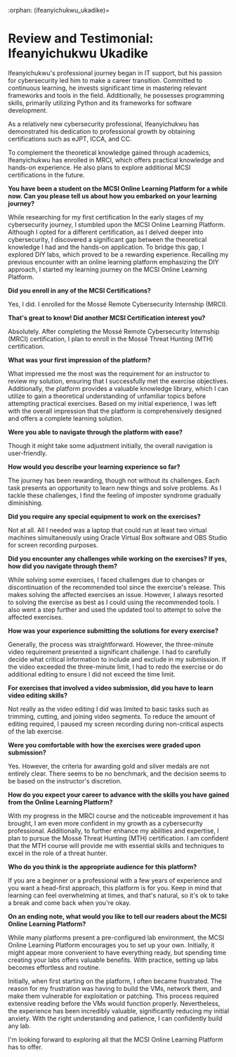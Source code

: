 :orphan:
(ifeanyichukwu_ukadike)=

# Review and Testimonial: Ifeanyichukwu Ukadike

Ifeanyichukwu's professional journey began in IT support, but his passion for cybersecurity led him to make a career transition. Committed to continuous learning, he invests significant time in mastering relevant frameworks and tools in the field. Additionally, he possesses programming skills, primarily utilizing Python and its frameworks for software development.

As a relatively new cybersecurity professional, Ifeanyichukwu has demonstrated his dedication to professional growth by obtaining certifications such as eJPT, ICCA, and CC.

To complement the theoretical knowledge gained through academics, Ifeanyichukwu has enrolled in MRCI, which offers practical knowledge and hands-on experience. He also plans to explore additional MCSI certifications in the future.

**You have been a student on the MCSI Online Learning Platform for a while now. Can you please tell us about how you embarked on your learning journey?**

While researching for my first certification In the early stages of my cybersecurity journey, I stumbled upon the MCSI Online Learning Platform. Although I opted for a different certification, as I delved deeper into cybersecurity, I discovered a significant gap between the theoretical knowledge I had and the hands-on application. To bridge this gap, I explored DIY labs, which proved to be a rewarding experience. Recalling my previous encounter with an online learning platform emphasizing the DIY approach, I started my learning journey on the MCSI Online Learning Platform.

**Did you enroll in any of the MCSI Certifications?**

Yes, I did. I enrolled for the Mossé Remote Cybersecurity Internship (MRCI).

**That's great to know! Did another MCSI Certification interest you?**

Absolutely. After completing the Mossé Remote Cybersecurity Internship (MRCI) certification, I plan to enroll in the Mossé Threat Hunting (MTH) certification.

**What was your first impression of the platform?**

What impressed me the most was the requirement for an instructor to review my solution, ensuring that I successfully met the exercise objectives. Additionally, the platform provides a valuable knowledge library, which I can utilize to gain a theoretical understanding of unfamiliar topics before attempting practical exercises. Based on my initial experience, I was left with the overall impression that the platform is comprehensively designed and offers a complete learning solution.

**Were you able to navigate through the platform with ease?**

Though it might take some adjustment initially, the overall navigation is user-friendly.

**How would you describe your learning experience so far?**

The journey has been rewarding, though not without its challenges. Each task presents an opportunity to learn new things and solve problems. As I tackle these challenges, I find the feeling of imposter syndrome gradually diminishing.

**Did you require any special equipment to work on the exercises?**

Not at all. All I needed was a laptop that could run at least two virtual machines simultaneously using Oracle Virtual Box software and OBS Studio for screen recording purposes.

**Did you encounter any challenges while working on the exercises? If yes, how did you navigate through them?**

While solving some exercises, I faced challenges due to changes or discontinuation of the recommended tool since the exercise's release. This makes solving the affected exercises an issue. However, I always resorted to solving the exercise as best as I could using the recommended tools. I also went a step further and used the updated tool to attempt to solve the affected exercises.

**How was your experience submitting the solutions for every exercise?**

Generally, the process was straightforward. However, the three-minute video requirement presented a significant challenge. I had to carefully decide what critical information to include and exclude in my submission. If the video exceeded the three-minute limit, I had to redo the exercise or do additional editing to ensure I did not exceed the time limit.

**For exercises that involved a video submission, did you have to learn video editing skills?**

Not really as the video editing I did was limited to basic tasks such as trimming, cutting, and joining video segments. To reduce the amount of editing required, I paused my screen recording during non-critical aspects of the lab exercise.

**Were you comfortable with how the exercises were graded upon submission?**

Yes. However, the criteria for awarding gold and silver medals are not entirely clear. There seems to be no benchmark, and the decision seems to be based on the instructor's discretion.

**How do you expect your career to advance with the skills you have gained from the Online Learning Platform?**

With my progress in the MRCI course and the noticeable improvement it has brought, I am even more confident in my growth as a cybersecurity professional. Additionally, to further enhance my abilities and expertise, I plan to pursue the Mossé Threat Hunting (MTH) certification. I am confident that the MTH course will provide me with essential skills and techniques to excel in the role of a threat hunter.

**Who do you think is the appropriate audience for this platform?**

If you are a beginner or a professional with a few years of experience and you want a head-first approach, this platform is for you. Keep in mind that learning can feel overwhelming at times, and that's natural, so it's ok to take a break and come back when you're okay.

**On an ending note, what would you like to tell our readers about the MCSI Online Learning Platform?**

While many platforms present a pre-configured lab environment, the MCSI Online Learning Platform encourages you to set up your own. Initially, it might appear more convenient to have everything ready, but spending time creating your labs offers valuable benefits. With practice, setting up labs becomes effortless and routine.

Initially, when first starting on the platform, I often became frustrated. The reason for my frustration was having to build the VMs, network them, and make them vulnerable for exploitation or patching. This process required extensive reading before the VMs would function properly. Nevertheless, the experience has been incredibly valuable, significantly reducing my initial anxiety. With the right understanding and patience, I can confidently build any lab.

I'm looking forward to exploring all that the MCSI Online Learning Platform has to offer.